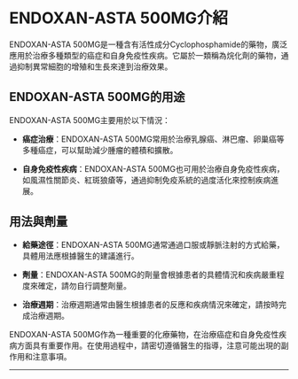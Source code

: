 # ENDOXAN-ASTA 500MG介紹
ENDOXAN-ASTA 500MG是一種含有活性成分Cyclophosphamide的藥物，廣泛應用於治療多種類型的癌症和自身免疫性疾病。它屬於一類稱為烷化劑的藥物，通過抑制異常細胞的增殖和生長來達到治療效果。
## ENDOXAN-ASTA 500MG的用途
ENDOXAN-ASTA 500MG主要用於以下情況：
- **癌症治療**：ENDOXAN-ASTA 500MG常用於治療乳腺癌、淋巴瘤、卵巢癌等多種癌症，可以幫助減少腫瘤的體積和擴散。
- **自身免疫性疾病**：ENDOXAN-ASTA 500MG也可用於治療自身免疫性疾病，如風濕性關節炎、紅斑狼瘡等，通過抑制免疫系統的過度活化來控制疾病進展。
## 用法與劑量
- **給藥途徑**：ENDOXAN-ASTA 500MG通常通過口服或靜脈注射的方式給藥，具體用法應根據醫生的建議進行。
- **劑量**：ENDOXAN-ASTA 500MG的劑量會根據患者的具體情況和疾病嚴重程度來確定，請勿自行調整劑量。
- **治療週期**：治療週期通常由醫生根據患者的反應和疾病情況來確定，請按時完成治療週期。
ENDOXAN-ASTA 500MG作為一種重要的化療藥物，在治療癌症和自身免疫性疾病方面具有重要作用。在使用過程中，請密切遵循醫生的指導，注意可能出現的副作用和注意事項。
---